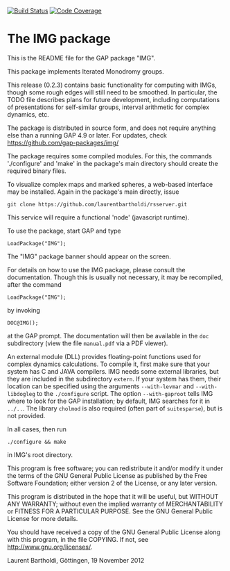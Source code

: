 [![Build Status](https://travis-ci.org/gap-packages/img.svg?branch=master)](https://travis-ci.org/gap-packages/img)
[![Code Coverage](https://codecov.io/github/gap-packages/img/coverage.svg?branch=master&token=)](https://codecov.io/gh/gap-packages/img)

# The IMG package

This is the README file for the GAP package "IMG".

This package implements Iterated Monodromy groups.

This release (0.2.3) contains basic functionality for computing with IMGs,
though some rough edges will still need to be smoothed. In particular,
the TODO file describes plans for future development, including
computations of presentations for self-similar groups, interval
arithmetic for complex dynamics, etc.

The package is distributed in source form, and does not require
anything else than a running GAP 4.9 or later. For updates, check
<https://github.com/gap-packages/img/>

The package requires some compiled modules. For this, the commands
'./configure' and 'make' in the package's main directory should create
the required binary files.

To visualize complex maps and marked spheres, a web-based interface
may be installed. Again in the package's main directly, issue

    git clone https://github.com/laurentbartholdi/rsserver.git

This service will require a functional 'node' (javascript runtime).

To use the package, start GAP and type

    LoadPackage("IMG");

The "IMG" package banner should appear on the screen.

For details on how to use the IMG package, please consult the 
documentation. Though this is usually not necessary, it may be
recompiled, after the command

    LoadPackage("IMG");
    
by invoking

    DOC@IMG();

at the GAP prompt. The documentation will then be available in the
`doc` subdirectory (view the file `manual.pdf` via a PDF viewer).

An external module (DLL) provides floating-point functions used for
complex dynamics calculations. To compile it, first make sure that
your system has C and JAVA compilers. IMG needs some external
libraries, but they are included in the subdirectory `extern`.
If your system has them, their location can be specified using the
arguments `--with-levmar` and `--with-libdogleg` to the `./configure`
script. The option `--with-gaproot` tells IMG where to look for the
GAP installation; by default, IMG searches for it in `../..`.
The library `cholmod` is also required (often part of `suitesparse`),
but is not provided.

In all cases, then run

    ./configure && make
    
in IMG's root directory.

This program is free software; you can redistribute it and/or modify
it under the terms of the GNU General Public License as published by
the Free Software Foundation; either version 2 of the License, or any
later version.

This program is distributed in the hope that it will be useful, but
WITHOUT ANY WARRANTY; without even the implied warranty of
MERCHANTABILITY or FITNESS FOR A PARTICULAR PURPOSE.  See the GNU
General Public License for more details.

You should have received a copy of the GNU General Public License
along with this program, in the file COPYING.  If not, see
<http://www.gnu.org/licenses/>.

  Laurent Bartholdi, Göttingen, 19 November 2012
